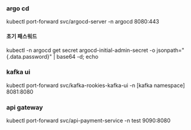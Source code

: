 
### argo cd
kubectl port-forward svc/argocd-server -n argocd 8080:443

#### 초기 패스워드 
kubectl -n argocd get secret argocd-initial-admin-secret -o jsonpath="{.data.password}" | base64 -d; echo

### kafka ui
kubectl port-forward svc/kafka-rookies-kafka-ui  -n [kafka namespace] 8081:8080

### api gateway 
kubectl port-forward svc/api-payment-service -n test 9090:8080